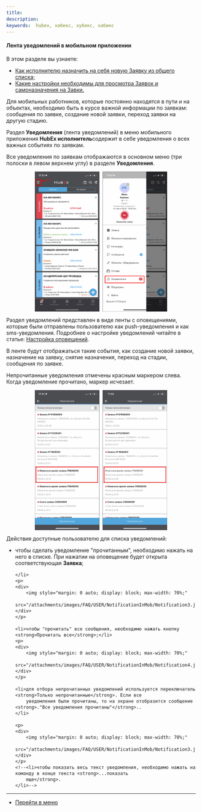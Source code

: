 ```yaml
---
title:
description:
keywords:  hubex, хабекс, хубекс, хабикс
---
```


#### Лента уведомлений в мобильном приложении
В этом разделе вы узнаете:
<html>
<meta charset="utf-8">
<ul>
    <li><a href="#ne">Как исполнителю назначить на себя новую Заявку из общего списка;</a></li>
    <li><a href="#">Какие настройки необходимы для просмотра Заявок и самоназначения на Завки.</a></li>
</ul>
</html>
<p>Для мобильных работников, которые постоянно находятся в пути и на объектах, необходимо быть в курсе важной информации
    по заявкам: сообщения по заявке, создание новой заявки, переход заявки на другую стадию.</p>
<p>Раздел <strong>Уведомления</strong> (лента уведомлений) в меню мобильного приложения <strong>HubEx
    исполнитель</strong>содержит в
    себе уведомления о всех важных событиях по заявкам.</p>

<p>Все уведомления по заявкам отображаются в основном меню (три полоски в левом верхнем углу) в разделе <strong>Уведомления</strong>.
</p>
<div>
    <img style="margin: 0 auto; display: block; max-width: 70%;"
         src="/attachments/images/FAQ/USER/NotificationInMob/Notification.jpg"/>
</div>

<p>Раздел уведомлений представлен в виде ленты с оповещениями, которые были
    отправлены пользователю как push-уведомления и как sms-уведомления. Подробнее о настройке уведомлений читайте в
    статье: <a href="https://wiki.hubex.ru/docs/FAQ/RU/admin/Notifications.html">Настройка оповещений</a>.</p>

<p>В ленте будут отображаться такие события, как
    создание новой заявки, назначение на заявку, снятие назначения, переход на стадии, сообщения по заявке.</p>
<p>Непрочитанные уведомления отмечены красным маркером слева. Когда уведомление прочитано, маркер исчезает.</p>
<div>
    <img style="margin: 0 auto; display: block; max-width: 70%;"
         src="/attachments/images/FAQ/USER/NotificationInMob/Notification2.jpg"/>
</div>

<p>Действия доступные пользователю для списка уведомлений:</p>
<ul>
    <li>чтобы сделать уведомление "прочитанным", необходимо нажать на него в списке. При нажатии на оповещение будет
        открыта соответствующая <strong>Заявка</strong>;

    </li>
    <p>
    <div>
        <img style="margin: 0 auto; display: block; max-width: 70%;"
             src="/attachments/images/FAQ/USER/NotificationInMob/Notification3.jpg"/>
    </div>
    </p>

    <li>чтобы "прочитать" все сообщения, необходимо нажать кнопку <strong>Прочитать все</strong>;</li>
    <p>
    <div>
        <img style="margin: 0 auto; display: block; max-width: 70%;"
             src="/attachments/images/FAQ/USER/NotificationInMob/Notification4.jpg"/>
    </div>
    </p>

    <li>для отбора непрочитанных уведомлений используется переключатель <strong>Только непрочитанные</strong>. Если все
        уведомления были прочитаны, то на экране отобразится сообщение <strong>."Все уведомления прочитаны"</strong>..
    </li>

    <p>
    <div>
        <img style="margin: 0 auto; display: block; max-width: 70%;"
             src="/attachments/images/FAQ/USER/NotificationInMob/Notification3.jpg"/>
    </div>
    </p>
    <!--<li>чтобы показать весь текст уведомления, необходимо нажать на команду в конце текста <strong>...показать
        еще</strong>.
    </li>-->
</ul>

<body>

</body>




____
- [Перейти в меню](http://wiki.hubex.ru)
